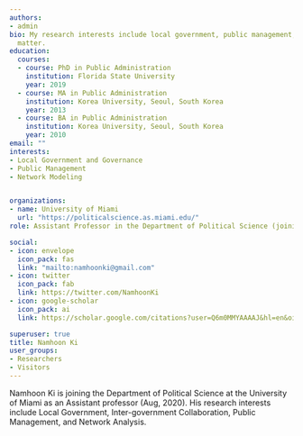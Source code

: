 ```yaml
---
authors:
- admin
bio: My research interests include local government, public management, governance, and network modeling.
  matter.
education:
  courses:
  - course: PhD in Public Administration
    institution: Florida State University
    year: 2019
  - course: MA in Public Administration
    institution: Korea University, Seoul, South Korea
    year: 2013
  - course: BA in Public Administration
    institution: Korea University, Seoul, South Korea
    year: 2010
email: ""
interests:
- Local Government and Governance
- Public Management
- Network Modeling


organizations:
- name: University of Miami
  url: "https://politicalscience.as.miami.edu/"
role: Assistant Professor in the Department of Political Science (joining Aug 2020)

social:
- icon: envelope
  icon_pack: fas
  link: "mailto:namhoonki@gmail.com"
- icon: twitter
  icon_pack: fab
  link: https://twitter.com/NamhoonKi
- icon: google-scholar
  icon_pack: ai
  link: https://scholar.google.com/citations?user=Q6m0MMYAAAAJ&hl=en&oi=sra

superuser: true
title: Namhoon Ki
user_groups:
- Researchers
- Visitors
---
```


Namhoon Ki is joining the Department of Political Science at the University of Miami as an Assistant professor (Aug, 2020). His research interests include Local Government, Inter-government Collaboration, Public Management, and Network Analysis.
